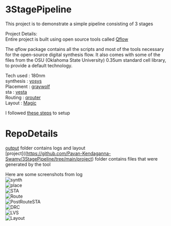 # 3StagePipeline
This project is to demonstrate a simple pipeline consisting of 3 stages<br>

Project Details:<br>
Entire project is built using open source tools called [Qflow](http://opencircuitdesign.com/qflow/)<br>

The qflow package contains all the scripts and most of the tools necessary for the open-source digital synthesis flow. It also comes with some of the files from the OSU (Oklahoma State University) 0.35um standard cell library, to provide a default technology. 

Tech used : 180nm<br>
synthesis : [yosys](https://github.com/YosysHQ/yosys)<br>
Placement : [graywolf](https://github.com/rubund/graywolf)<br>
sta       : [vesta](http://opencircuitdesign.com/qflow/) <br>
Routing   : [qrouter](https://opencircuitdesign.com/qrouter/)<br>
Layout 	  : [Magic](http://opencircuitdesign.com/magic/)<br>

I followed [these steps](https://github.com/kunalg123/vsdflow) to setup<br>

# RepoDetails
[output](https://github.com/Pavan-Kendaganna-Swamy/3StagePipeline/tree/main/output) folder contains logs and layout <br> 
[project]((https://github.com/Pavan-Kendaganna-Swamy/3StagePipeline/tree/main/project) folder contains files that were generated by the tool <br>

Here are some screenshots from log<br>
![synth](/home/pavan/Pictures/Screenshots/Synth.png)<br>
![place](/home/pavan/Pictures/Screenshots/Place.png)<br>
![STA](/home/pavan/Pictures/Screenshots/sta.png)<br>
![Route](/home/pavan/Pictures/Screenshots/Route.png)<br>
![PostRouteSTA](/home/pavan/Pictures/Screenshots/postSTA.png)<br>
![DRC](/home/pavan/Pictures/Screenshots/DRC.png)<br>
![LVS](/home/pavan/Pictures/Screenshots/LVS.png)<br>
![Layout](/home/pavan/vsdflow/verilog/projects/pipeline/output/layout.png)<br>


